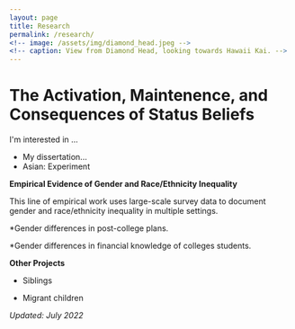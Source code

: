 ```yaml
---
layout: page
title: Research
permalink: /research/
<!-- image: /assets/img/diamond_head.jpeg -->
<!-- caption: View from Diamond Head, looking towards Hawaii Kai. -->
---
```


# The Activation, Maintenence, and Consequences of Status Beliefs

I'm interested in ...

* My dissertation...
* Asian: Experiment

**Empirical Evidence of Gender and Race/Ethnicity Inequality**

This line of empirical work uses large-scale survey data to document gender and race/ethnicity inequality in multiple settings.

*Gender differences in post-college plans.

*Gender differences in financial knowledge of colleges students.

**Other Projects**

* Siblings

* Migrant children


*Updated: July 2022*
